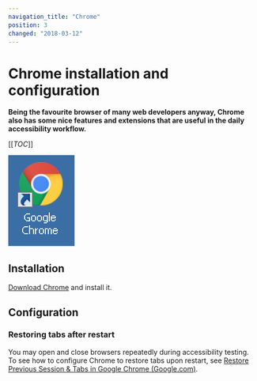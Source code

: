 ```yaml
---
navigation_title: "Chrome"
position: 3
changed: "2018-03-12"
---
```


# Chrome installation and configuration

**Being the favourite browser of many web developers anyway, Chrome also has some nice features and extensions that are useful in the daily accessibility workflow.**

[[_TOC_]]

![Chrome logo](_media/chrome-logo.png)

## Installation

[Download Chrome](https://www.google.com/chrome/browser/desktop/) and install it.

## Configuration

### Restoring tabs after restart

You may open and close browsers repeatedly during accessibility testing. To see how to configure Chrome to restore tabs upon restart, see [Restore Previous Session & Tabs in Google Chrome (Google.com)](https://productforums.google.com/forum/#!topic/chrome/7JoWEVz3CK8).